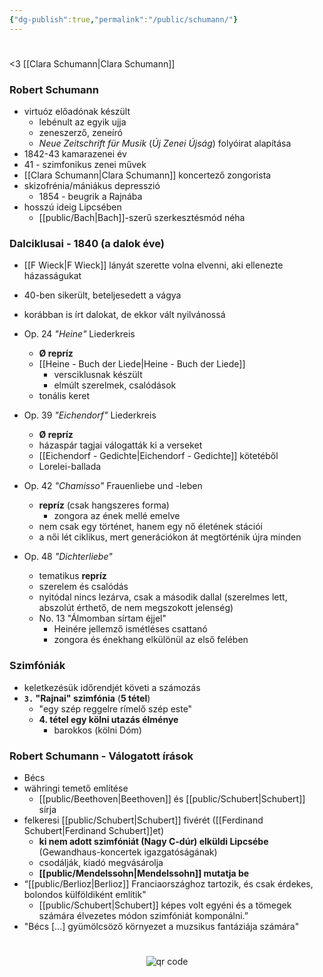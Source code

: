 ```yaml
---
{"dg-publish":true,"permalink":"/public/schumann/"}
---
```


#

<3 [[Clara Schumann\|Clara Schumann]]
### Robert Schumann

- virtuóz előadónak készült
	- lebénult az egyik ujja
	- zeneszerző, zeneíró
	- *Neue Zeitschrift für Musik* (*Új Zenei Újság*) folyóirat alapítása
- 1842-43 kamarazenei év
- 41 - szimfonikus zenei művek
- [[Clara Schumann\|Clara Schumann]] koncertező zongorista
- skizofrénia/mániákus depresszió
	- 1854 - beugrik a Rajnába
- hosszú ideig Lipcsében
	- [[public/Bach\|Bach]]-szerű szerkesztésmód néha

### Dalciklusai - 1840 (a dalok éve)

- [[F Wieck\|F Wieck]] lányát szerette volna elvenni, aki ellenezte házasságukat
- 40-ben sikerült, beteljesedett a vágya
- korábban is írt dalokat, de ekkor vált nyilvánossá

- Op. 24 *"Heine"* Liederkreis
	- **Ø repríz**
	- [[Heine - Buch der Liede\|Heine - Buch der Liede]]
		- versciklusnak készült
		- elmúlt szerelmek, csalódások
	- tonális keret
- Op. 39 *"Eichendorf"* Liederkreis
	- **Ø repríz**
	- házaspár tagjai válogatták ki a verseket
	- [[Eichendorf - Gedichte\|Eichendorf - Gedichte]] kötetéből
	- Lorelei-ballada
- Op. 42 *"Chamisso"* Frauenliebe und -leben
	- **repríz** (csak hangszeres forma)
		- zongora az ének mellé emelve
	- nem csak egy történet, hanem egy nő életének stációi
	- a női lét ciklikus, mert generációkon át megtörténik újra minden
- Op. 48 *"Dichterliebe"*
	- tematikus **repríz**
	- szerelem és csalódás
	- nyitódal nincs lezárva, csak a második dallal (szerelmes lett, abszolút érthető, de nem megszokott jelenség)
	- No. 13 "Álmomban sírtam éjjel"
		- Heinére jellemző ismétléses csattanó
		- zongora és énekhang elkülönül az első felében

### Szimfóniák

- keletkezésük időrendjét követi a számozás
- **`3.` "Rajnai" szimfónia** (**5 tétel**)
	- "egy szép reggelre rímelő szép este"
	- **4. tétel egy kölni utazás élménye**
		- barokkos (kölni Dóm)

### Robert Schumann - Válogatott írások
- Bécs
- währingi temető említése
	- [[public/Beethoven\|Beethoven]] és [[public/Schubert\|Schubert]] sírja
- felkeresi [[public/Schubert\|Schubert]] fivérét ([[Ferdinand Schubert\|Ferdinand Schubert]]et)
	- **ki nem adott szimfóniát (Nagy C-dúr) elküldi Lipcsébe** (Gewandhaus-koncertek igazgatóságának)
	- csodálják, kiadó megvásárolja
	- **[[public/Mendelssohn\|Mendelssohn]] mutatja be**
- “[[public/Berlioz\|Berlioz]] Franciaországhoz tartozik, és csak érdekes, bolondos külföldiként említik"
	- [[public/Schubert\|Schubert]] képes volt egyéni és a tömegek számára élvezetes módon szimfóniát komponálni.”
- "Bécs [...] gyümölcsöző környezet a muzsikus fantáziája számára"




#
<p style="text-align: center;"><img src="https://chart.googleapis.com/chart?cht=qr&chl=https://notes.andrasdenes.com/schumann&chs=180x180&choe=UTF-8&chld=L|2" alt="qr code"></p>

